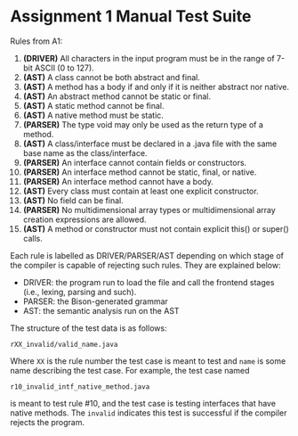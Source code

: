 # Assignment 1 Manual Test Suite

Rules from A1:

1. **(DRIVER)** All characters in the input program must be in the range of 7-bit ASCII (0 to 127).
2. **(AST)** A class cannot be both abstract and final.
3. **(AST)** A method has a body if and only if it is neither abstract nor native.
4. **(AST)** An abstract method cannot be static or final.
5. **(AST)** A static method cannot be final.
6. **(AST)** A native method must be static.
7. **(PARSER)** The type void may only be used as the return type of a method.
8. **(AST)** A class/interface must be declared in a .java file with the same base name as the class/interface.
9. **(PARSER)** An interface cannot contain fields or constructors.
10. **(PARSER)** An interface method cannot be static, final, or native.
11. **(PARSER)** An interface method cannot have a body.
12. **(AST)** Every class must contain at least one explicit constructor.
13. **(AST)** No field can be final.
14. **(PARSER)** No multidimensional array types or multidimensional array creation expressions are allowed.
15. **(AST)** A method or constructor must not contain explicit this() or super() calls.

Each rule is labelled as DRIVER/PARSER/AST depending on which stage of the compiler is capable of rejecting such rules. They are explained below:
- DRIVER: the program run to load the file and call the frontend stages (i.e., lexing, parsing and such).
- PARSER: the Bison-generated grammar
- AST: the semantic analysis run on the AST

The structure of the test data is as follows:
```
rXX_invalid/valid_name.java
```

Where `XX` is the rule number the test case is meant to test and `name` is some name describing the test case. For example, the test case named
```
r10_invalid_intf_native_method.java
```
is meant to test rule #10, and the test case is testing interfaces that have native methods. The `invalid` indicates this test is successful if the compiler rejects the program.
